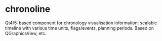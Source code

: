 chronoline
==========

Qt4/5-based component for chronology visualisation information: scalable timeline with various time units, flags/events, planning periods. Based on QGraphicsView, etc.

